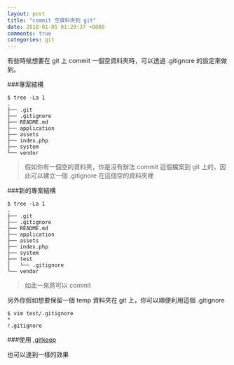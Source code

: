 ```yaml
---
layout: post
title: "commit 空資料夾到 git"
date: 2018-01-05 01:29:37 +0800
comments: true
categories: git
---
```

有些時候想要在 git 上 commit 一個空資料夾時，可以透過 .gitignore 的設定來做到。

###專案結構

```
$ tree -La 1
.
├── .git
├── .gitignore
├── README.md
├── application
├── assets
├── index.php
├── system
└── vendor
```
>假如你有一個空的資料夾，你是沒有辦法 commit 這個檔案到 git 上的，因此可以建立一個 .gitignore 在這個空的資料夾裡

###新的專案結構

```
$ tree -La 1
.
├── .git
├── .gitignore
├── README.md
├── application
├── assets
├── index.php
├── system
├── test
│   └── .gitignore
└── vendor
```

>如此一來將可以 commit

另外你假如想要保留一個 temp 資料夾在 git 上，你可以順便利用這個 .gitignore 

```
$ vim test/.gitignore
*
!.gitignore
```

###使用 [.gitkeep](http://www.ryanwright.me/cookbook/git/gitkeep)

也可以達到一樣的效果